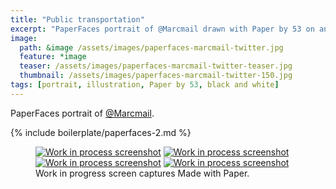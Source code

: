 ```yaml
---
title: "Public transportation"
excerpt: "PaperFaces portrait of @Marcmail drawn with Paper by 53 on an iPad."
image: 
  path: &image /assets/images/paperfaces-marcmail-twitter.jpg 
  feature: *image
  teaser: /assets/images/paperfaces-marcmail-twitter-teaser.jpg
  thumbnail: /assets/images/paperfaces-marcmail-twitter-150.jpg
tags: [portrait, illustration, Paper by 53, black and white]
---
```


PaperFaces portrait of [@Marcmail](https://twitter.com/Marcmail).

{% include boilerplate/paperfaces-2.md %}

<figure class="third">
  <a href="/assets/images/paperfaces-marcmail-process-1-lg.jpg"><img src="/assets/images/paperfaces-marcmail-process-1-600.jpg" alt="Work in process screenshot"></a>
  <a href="/assets/images/paperfaces-marcmail-process-2-lg.jpg"><img src="/assets/images/paperfaces-marcmail-process-2-600.jpg" alt="Work in process screenshot"></a>
  <a href="/assets/images/paperfaces-marcmail-process-3-lg.jpg"><img src="/assets/images/paperfaces-marcmail-process-3-600.jpg" alt="Work in process screenshot"></a>
  <a href="/assets/images/paperfaces-marcmail-process-4-lg.jpg"><img src="/assets/images/paperfaces-marcmail-process-4-600.jpg" alt="Work in process screenshot"></a>
  <figcaption>Work in progress screen captures Made with Paper.</figcaption>
</figure>
